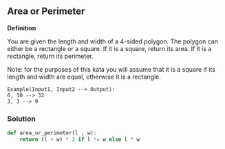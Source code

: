 ## Area or Perimeter

**Definition**

You are given the length and width of a 4-sided polygon. The polygon can either be a rectangle or a square.
If it is a square, return its area. If it is a rectangle, return its perimeter.

Note: for the purposes of this kata you will assume that it is a square if its length and width are equal, otherwise it is a rectangle.



```
Example(Input1, Input2 --> Output):
6, 10 --> 32
3, 3 --> 9
```

### Solution

```python
def area_or_perimeter(l , w):
    return (l + w) * 2 if l != w else l * w
```
        
